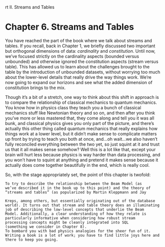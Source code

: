  rt II. Streams and Tables


# Chapter 6. Streams and Tables

You have reached the part of the book where we talk about streams and
tables. If you recall, back in Chapter 1, we briefly discussed two important
but orthogonal dimensions of data: _cardinality_ and _constitution_. Until now,
we’ve focused strictly on the cardinality aspects (bounded versus unbounded)
and otherwise ignored the constitution aspects (stream versus table). This has
allowed us to learn about the challenges brought to the table by the
introduction of unbounded datasets, without worrying too much about the
lower-level details that really drive the way things work. We’re now going to
expand our horizons and see what the added dimension of constitution brings
to the mix.

Though it’s a bit of a stretch, one way to think about this shift in approach is
to compare the relationship of classical mechanics to quantum mechanics.
You know how in physics class they teach you a bunch of classical
mechanics stuff like Newtonian theory and so on, and then after you think
you’ve more or less mastered that, they come along and tell you it was all
bunk, and classical physics gives you only part of the picture, and there’s
actually this other thing called quantum mechanics that really explains how
things work at a lower level, but it didn’t make sense to complicate matters
up front by trying to teach you both at once, and...oh wait...we also haven’t
fully reconciled everything between the two yet, so just squint at it and trust
us that it all makes sense somehow? Well this is a lot like that, except your
brain will hurt less because physics is way harder than data processing, and
you won’t have to squint at anything and pretend it makes sense because it
actually does come together beautifully in the end, which is really cool.

So, with the stage appropriately set, the point of this chapter is twofold:

```
To try to describe the relationship between the Beam Model (as
we’ve described it in the book up to this point) and the theory of
“streams and tables” (as popularized by Martin Kleppmann and Jay
```

```
Kreps, among others, but essentially originating out of the database
world). It turns out that stream and table theory does an illuminating
job of describing the low-level concepts that underlie the Beam
Model. Additionally, a clear understanding of how they relate is
particularly informative when considering how robust stream
processing concepts might be cleanly integrated into SQL
(something we consider in Chapter 8).
To bombard you with bad physics analogies for the sheer fun of it.
Writing a book is a lot of work; you have to find little joys here and
there to keep you going.

